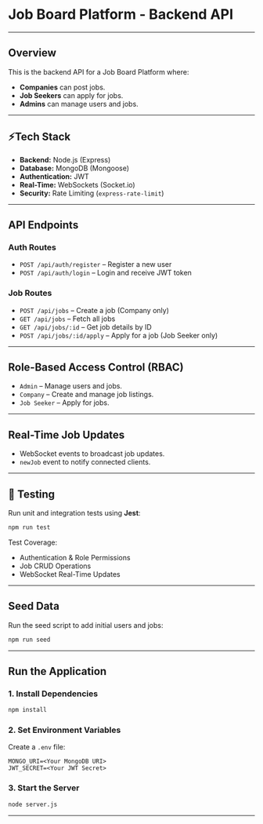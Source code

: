 # Job Board Platform - Backend API

---

## Overview
This is the backend API for a Job Board Platform where:
- **Companies** can post jobs.
- **Job Seekers** can apply for jobs.
- **Admins** can manage users and jobs.

---

## ⚡Tech Stack
- **Backend:** Node.js (Express)
- **Database:** MongoDB (Mongoose)
- **Authentication:** JWT
- **Real-Time:** WebSockets (Socket.io)
- **Security:** Rate Limiting (`express-rate-limit`)

---

## API Endpoints
### Auth Routes
- `POST /api/auth/register` – Register a new user
- `POST /api/auth/login` – Login and receive JWT token

### Job Routes
- `POST /api/jobs` – Create a job (Company only)
- `GET /api/jobs` – Fetch all jobs
- `GET /api/jobs/:id` – Get job details by ID
- `POST /api/jobs/:id/apply` – Apply for a job (Job Seeker only)

---

## Role-Based Access Control (RBAC)
- `Admin` – Manage users and jobs.
- `Company` – Create and manage job listings.
- `Job Seeker` – Apply for jobs.

---

## Real-Time Job Updates
- WebSocket events to broadcast job updates.
- `newJob` event to notify connected clients.

---

## 🧪 Testing
Run unit and integration tests using **Jest**:
```bash
npm run test
```
Test Coverage:
- Authentication & Role Permissions
- Job CRUD Operations
- WebSocket Real-Time Updates

---

## Seed Data
Run the seed script to add initial users and jobs:
```bash
npm run seed
```

---

## Run the Application
### 1. **Install Dependencies**
```bash
npm install
```

### 2. **Set Environment Variables**
Create a `.env` file:
```
MONGO_URI=<Your MongoDB URI>
JWT_SECRET=<Your JWT Secret>
```

### 3. **Start the Server**
```bash
node server.js
```

---
